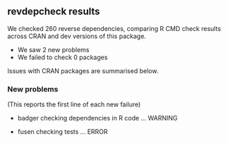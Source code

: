 ## revdepcheck results

We checked 260 reverse dependencies, comparing R CMD check results across CRAN and dev versions of this package.

 * We saw 2 new problems
 * We failed to check 0 packages

Issues with CRAN packages are summarised below.

### New problems
(This reports the first line of each new failure)

* badger
  checking dependencies in R code ... WARNING

* fusen
  checking tests ... ERROR

